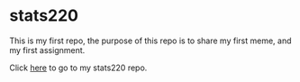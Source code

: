 # stats220

This is my first repo, the purpose of this repo is to share my first meme, and my first assignment.

Click [here](https://github.com/Holy-mizu/stats220) to go to my stats220 repo.
